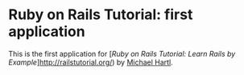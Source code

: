# Ruby on Rails Tutorial: first application

This is the first application for [*Ruby on Rails Tutorial: Learn Rails by Example*]http://railstutorial.org/) by [Michael Hartl](http://michaelhartl.com/).